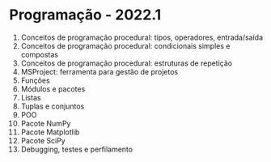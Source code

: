 # Programação - 2022.1

1. Conceitos de programação procedural: tipos, operadores, entrada/saída 
2. Conceitos de programação procedural: condicionais simples e compostas
3. Conceitos de programação procedural: estruturas de repetição
4. MSProject: ferramenta para gestão de projetos
5. Funções
6. Módulos e pacotes
7. Listas
8. Tuplas e conjuntos
9. POO
10. Pacote NumPy
11. Pacote Matplotlib
12. Pacote SciPy
13. Debugging, testes e perfilamento

